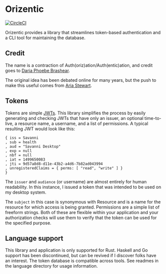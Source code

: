 # Orizentic

[![CircleCI](https://circleci.com/gh/luminescent-dreams/orizentic/tree/sol.svg?style=svg)](https://circleci.com/gh/luminescent-dreams/orizentic/tree/sol)

Orizentic provides a library that streamlines token-based authentication and a CLI tool for maintaining the database.

## Credit

The name is a contraction of Auth(oriz)ation/Auth(entic)ation, and credit goes to [Daria Phoebe Brashear](https://github.com/dariaphoebe).

The original idea has been debated online for many years, but the push to make this useful comes from [Aria Stewart](https://github.com/aredridel).

## Tokens

Tokens are simple [JWTs](https://jwt.io/). This library simplifies the process by easily generating and checking JWTs that have only an issuer, an optional time-to-live, a resource name, a username, and a list of permissions. A typical resulting JWT would look like this:

    { iss = Savanni
    , sub = health
    , aud = "Savanni Desktop"
    , exp = null
    , nbf = null
    , iat = 1499650083
    , jti = 9d57a8d8-d11e-43b2-a4d6-7b82ad043994
    , unregisteredClaims = { perms: [ "read", "write" ] }
    }

The `issuer` and `audience` (or username) are almost entirely for human readability. In this instance, I issued a token that was intended to be used on my desktop system.

The `subject` in this case is synonymous with Resource and is a name for the resource for which access is being granted. Permissions are a simple list of freeform strings. Both of these are flexible within your application and your authorization checks will use them to verify that the token can be used for the specified purpose.

## Language support

This library and application is only supported for Rust. Haskell and Go support has been discontinued, but can be revived if I discover folks have an interest. The token database is compatible across tools. See readmes in the language directory for usage information.
